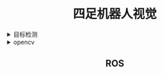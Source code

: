 
# <div align="center">四足机器人视觉</div>


<details>
  <summary>目标检测</summary>

<br>
##**目录**

- [题目](#题目)
- [数据集要求](#数据集要求)
- [题目要求](#题目要求)
- [链接](#链接)

## **题目**
  使用YOLOv5n模型实现六种动物的识别，六种动物包括鸟、猫咪、狗、马、大象和长颈鹿

## **数据集要求**
###**Image**
   - 分辨率640*640
###**Label**
   - 列1 - 目标类别id,列2 - 目标中心位置x,列3 - 目标中心位置y,列4 - 目标宽度w,列5 - 目标高度h。
   - x，y，w，h是小于1的浮点数，因为是经过对图像进行了归一化处理得到的值，也就是目标的真实的x，w值除以图像的宽度，y，h除以图像的高度。
###**Classes**
   - 一行代表一个类别，行号代表类别id。可以使用classes.json文件来描述数据集的类别信息，这样方便我们通过classes.json文件生成classes.txt用于训练，呈现时使用中文标签。


## **题目要求**

###**视频录制**：录制一段识别包含鸟、猫咪、狗、马、大象和长颈鹿的随机3种动物的视频。
   - 视频要求：确保视频时长5-10秒，视频格式为指定格式（例如MP4），命名为“动物识别题视频”。
###**文件夹命名和压缩打包**
   - 将所有相关文件（视频、技术方案文档等）放入一个文件夹中，按照指定方式命名（例如"队伍名称"）。
   - 使用压缩软件将文件夹压缩成一个压缩包（例如"队伍名称.zip"），总压缩文件大小不超过200M。
###**文件结构**： 
```
/队伍名称/
├── 技术方案文档.docx
├── 动物识别题视频.mp4
└── 其他文件
```

#### 链接
- [YOLOv5视频教程](https://www.bilibili.com/video/BV15F4m1E7MS/?spm_id_from=333.880.my_history.page.click&vd_source=eea65351cdee42099badad80d9c6eac3)
- [YOLOv5官方使用文档](https://docs.ultralytics.com/)
  
</details>


<details>
  <summary>opencv</summary>

<br>
  使用opencv库实现图形识别计数和QR码识别
  
</details>


## <div align="center">ROS</div>
